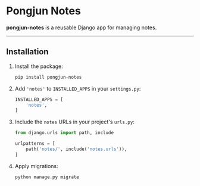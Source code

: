 # Pongjun Notes

**pongjun-notes** is a reusable Django app for managing notes.

---

## Installation

1. Install the package:
   ```bash
   pip install pongjun-notes
   ```

2. Add `'notes'` to `INSTALLED_APPS` in your `settings.py`:

   ```python
   INSTALLED_APPS = [
       'notes',
   ]
   ```

3. Include the `notes` URLs in your project's `urls.py`:

   ```python
   from django.urls import path, include

   urlpatterns = [
       path('notes/', include('notes.urls')),
   ]
   ```

4. Apply migrations:

   ```bash
   python manage.py migrate
   
